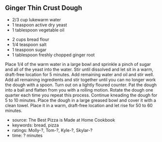 Ginger Thin Crust Dough
-----------------------

- 2/3 cup lukewarm water
- 1 teaspoon active dry yeast
- 1 tablespoon vegetable oil
<!-- -->
- 2 cups bread flour
- 1/4 teaspoon salt
- 1 teaspoon sugar
- 1 tablespoon freshly chopped ginger root

Place 1/4 of the warm water in a large bowl and sprinkle a pinch of
sugar and all of the yeast into the water.  Stir until dissolved and
let sit in a warm, draft-free location for 5 minutes.  Add remaining
water and oil and stir well.  Add all remaining ingredients and stir
together until you can no longer work the dough with a spoon.  Turn
out on a lightly floured counter.  Pat the dough into a ball and
flatten from you with a rolling motion.  Rotate the dough one quarter
each time you repeat this process.  Continue kneading the dough for 5
to 10 minutes.  Place the dough in a large greased bowl and cover it
with a clean towel.  Place it in a warm, draft-free location and let
rise for 50 to 60 minutes.

- source: The Best Pizza is Made at Home Cookbook
- keywords: bread, pizza
- ratings: Molly-?, Tom-?, Kyle-?, Skylar-?
- time: ? minutes

